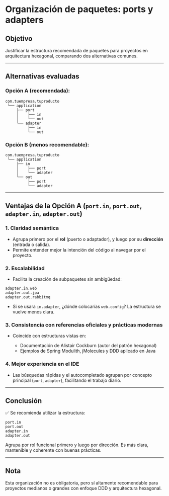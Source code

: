 # Organización de paquetes: ports y adapters

## Objetivo

Justificar la estructura recomendada de paquetes para proyectos en arquitectura hexagonal, comparando dos alternativas comunes.

---

## Alternativas evaluadas

### Opción A (recomendada):

```
com.tuempresa.tuproducto
 └── application
     ├── port
     │    ├── in
     │    └── out
     └── adapter
          ├── in
          └── out
```

### Opción B (menos recomendable):

```
com.tuempresa.tuproducto
 └── application
     ├── in
     │    ├── port
     │    └── adapter
     └── out
          ├── port
          └── adapter
```

---

## Ventajas de la Opción A (`port.in`, `port.out`, `adapter.in`, `adapter.out`)

### 1. Claridad semántica

* Agrupa primero por el **rol** (puerto o adaptador), y luego por su **dirección** (entrada o salida).
* Permite entender mejor la intención del código al navegar por el proyecto.

### 2. Escalabilidad

* Facilita la creación de subpaquetes sin ambigüedad:

```
adapter.in.web
adapter.out.jpa
adapter.out.rabbitmq
```

* Si se usara `in.adapter`, ¿dónde colocarías `web.config`? La estructura se vuelve menos clara.

### 3. Consistencia con referencias oficiales y prácticas modernas

* Coincide con estructuras vistas en:

  * Documentación de Alistair Cockburn (autor del patrón hexagonal)
  * Ejemplos de Spring Modulith, jMolecules y DDD aplicado en Java

### 4. Mejor experiencia en el IDE

* Las búsquedas rápidas y el autocompletado agrupan por concepto principal (`port`, `adapter`), facilitando el trabajo diario.

---

## Conclusión

✅ Se recomienda utilizar la estructura:

```
port.in
port.out
adapter.in
adapter.out
```

Agrupa por rol funcional primero y luego por dirección. Es más clara, mantenible y coherente con buenas prácticas.

---

## Nota

Esta organización no es obligatoria, pero sí altamente recomendable para proyectos medianos o grandes con enfoque DDD y arquitectura hexagonal.
